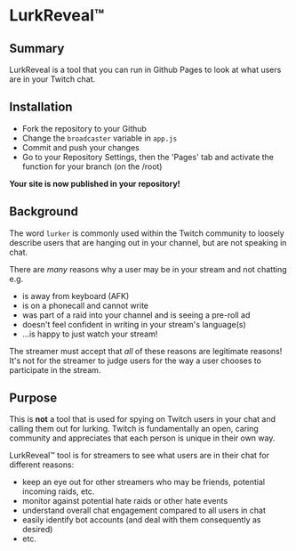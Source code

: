 # LurkReveal™️
## Summary
LurkReveal is a tool that you can run in Github Pages to look at what users are in your Twitch chat.

## Installation
- Fork the repository to your Github
- Change the `broadcaster` variable in `app.js`
- Commit and push your changes
- Go to your Repository Settings, then the 'Pages' tab and activate the function for your branch (on the /root)

**Your site is now published in your repository!**

## Background
The word `lurker` is commonly used within the Twitch community to loosely describe users that are hanging out in your channel, but are not speaking in chat.

There are *many* reasons why a user may be in your stream and not chatting e.g.
- is away from keyboard (AFK)
- is on a phonecall and cannot write
- was part of a raid into your channel and is seeing a pre-roll ad
- doesn't feel confident in writing in your stream's language(s)
- ...is happy to just watch your stream!

The streamer must accept that *all* of these reasons are legitimate reasons! It's not for the streamer to judge users for the way a user chooses to participate in the stream.

## Purpose

This is **not** a tool that is used for spying on Twitch users in your chat and calling them out for lurking. Twitch is fundamentally an open, caring community and appreciates that each person is unique in their own way. 

LurkReveal™️ tool is for streamers to see what users are in their chat for different reasons:
- keep an eye out for other streamers who may be friends, potential incoming raids, etc.
- monitor against potential hate raids or other hate events
- understand overall chat engagement compared to all users in chat
- easily identify bot accounts (and deal with them consequently as desired)
- etc.